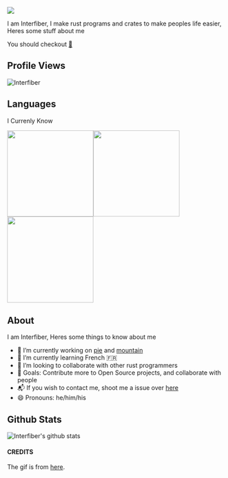 <!-- Provided by giphy https://giphy.com/gifs/hello-cross-stitch-cute-W6dMBdAdBgdcObSE5E -->


![](https://i.giphy.com/media/W6dMBdAdBgdcObSE5E/giphy.webp)

I am Interfiber, I make rust programs and crates to make peoples life easier, Heres some stuff about me

You should checkout [🥧](https://github.com/Interfiber/pie)
## Profile Views

<p align="left"> <img src="https://komarev.com/ghpvc/?username=Interfiber" alt="Interfiber" /> </p>

## Languages
I Currenly Know

<img src="https://cdn.svgporn.com/logos/java.svg" height="200" width="200"><img src="https://cdn.svgporn.com/logos/rust.svg" height="200" width="200"><img src="https://cdn.svgporn.com/logos/javascript.svg" height="200" width="200">
## About
I am Interfiber, Heres some things to know about me
- 🔭 I’m currently working on [pie](https://github.com/Interfiber/pie) and [mountain](https://github.com/Interfiber/mountain)
- 🌱 I’m currently learning French 🇫🇷
- 👯 I’m looking to collaborate with other rust programmers
- 🥅 Goals: Contribute more to Open Source projects, and collaborate with people
- 📬 If you wish to contact me, shoot me a issue over [here](https://github.com/Interfiber/Interfiber/issues)
- 😄 Pronouns: he/him/his

## Github Stats

![Interfiber's github stats](https://github-readme-stats.vercel.app/api?username=Interfiber&show_icons=true)

#### CREDITS
The gif is from [here](https://giphy.com/gifs/hello-cross-stitch-cute-W6dMBdAdBgdcObSE5E).
